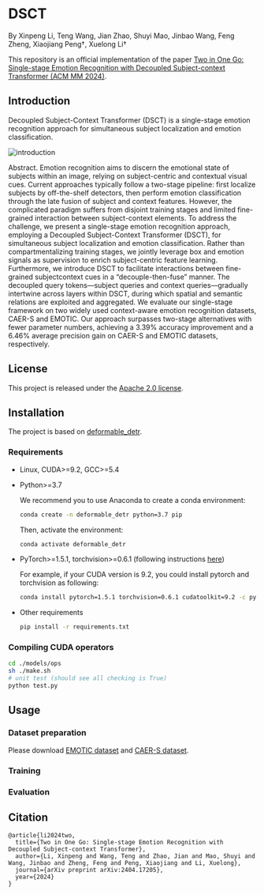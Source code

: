 # DSCT
By Xinpeng Li, Teng Wang, Jian Zhao, Shuyi Mao, Jinbao Wang, Feng Zheng, Xiaojiang Peng†, Xuelong Li†

This repository is an official implementation of the paper [Two in One Go: Single-stage Emotion Recognition with Decoupled Subject-context Transformer (ACM MM 2024)](https://arxiv.org/abs/2404.17205).


## Introduction
Decoupled  Subject-Context Transformer (DSCT) is a single-stage emotion recognition approach for simultaneous subject localization and
emotion classification. 

![introduction](./imgs/intro.jpg)

Abstract. Emotion recognition aims to discern the emotional state of subjects within an image, relying on subject-centric and contextual visual cues. Current approaches typically follow a two-stage pipeline: first
localize subjects by off-the-shelf detectors, then perform emotion classification through the late fusion of subject and context features. However, the complicated paradigm suffers from disjoint training stages and limited fine-grained interaction between subject-context
elements. To address the challenge, we present a single-stage emotion recognition approach, employing a Decoupled Subject-Context Transformer (DSCT), for simultaneous subject localization and
emotion classification. Rather than compartmentalizing training stages, we jointly leverage box and emotion signals as supervision to enrich subject-centric feature learning. Furthermore, we introduce DSCT to facilitate interactions between fine-grained subjectcontext
cues in a “decouple-then-fuse” manner. The decoupled
query tokens—subject queries and context queries—gradually intertwine across layers within DSCT, during which spatial and semantic relations are exploited and aggregated. We evaluate our single-stage framework on two widely used context-aware emotion recognition datasets, CAER-S and EMOTIC. Our approach surpasses two-stage alternatives with fewer parameter numbers, achieving a 3.39% accuracy
improvement and a 6.46% average precision gain on CAER-S
and EMOTIC datasets, respectively.

## License

This project is released under the [Apache 2.0 license](./LICENSE).


## Installation
The project is based on [deformable_detr](https://github.com/fundamentalvision/Deformable-DETR).

### Requirements

* Linux, CUDA>=9.2, GCC>=5.4
  
* Python>=3.7

    We recommend you to use Anaconda to create a conda environment:
    ```bash
    conda create -n deformable_detr python=3.7 pip
    ```
    Then, activate the environment:
    ```bash
    conda activate deformable_detr
    ```
  
* PyTorch>=1.5.1, torchvision>=0.6.1 (following instructions [here](https://pytorch.org/))

    For example, if your CUDA version is 9.2, you could install pytorch and torchvision as following:
    ```bash
    conda install pytorch=1.5.1 torchvision=0.6.1 cudatoolkit=9.2 -c pytorch
    ```
  
* Other requirements
    ```bash
    pip install -r requirements.txt
    ```

### Compiling CUDA operators
```bash
cd ./models/ops
sh ./make.sh
# unit test (should see all checking is True)
python test.py
```


## Usage

### Dataset preparation
Please download [EMOTIC dataset](https://github.com/rkosti/emotic) and [CAER-S dataset](https://caer-dataset.github.io/).


### Training


### Evaluation

## Citation
```
@article{li2024two,
  title={Two in One Go: Single-stage Emotion Recognition with Decoupled Subject-context Transformer},
  author={Li, Xinpeng and Wang, Teng and Zhao, Jian and Mao, Shuyi and Wang, Jinbao and Zheng, Feng and Peng, Xiaojiang and Li, Xuelong},
  journal={arXiv preprint arXiv:2404.17205},
  year={2024}
}
```